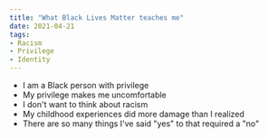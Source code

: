 ```yaml
---
title: "What Black Lives Matter teaches me"
date: 2021-04-21
tags:
- Racism
- Privilege
- Identity
---
```

- I am a Black person with privilege
- My privilege makes me uncomfortable
- I don't want to think about racism
- My childhood experiences did more damage than I realized
- There are so many things I've said "yes" to that required a "no"
